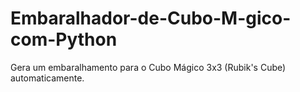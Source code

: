 # Embaralhador-de-Cubo-M-gico-com-Python
Gera um embaralhamento para o Cubo Mágico 3x3 (Rubik's Cube) automaticamente.

